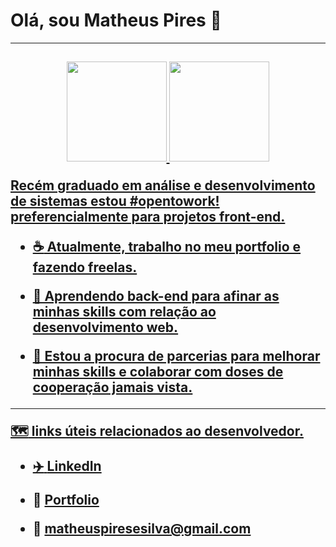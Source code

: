 
<h1>  Olá, sou Matheus Pires  👋 </h1>
<hr>
<h2>
<div align="center">
  <a href="https://github.com/matheuspisil">
  <img height="160em" src="https://github-readme-stats.vercel.app/api?username=matheuspisil&show_icons=true&theme=gradient_all_commits=true&count_private=true"/>
  <img height="160em" src="https://github-readme-stats.vercel.app/api/top-langs/?username=matheuspisil&layout=compact&langs_count=7&theme=tokyonight"/>
</div>

  
  
Recém graduado em análise e desenvolvimento de sistemas estou #opentowork! preferencialmente para projetos front-end.<br>
  
- :coffee: Atualmente, trabalho no meu portfolio e fazendo freelas.<br>
  
- 🌱 Aprendendo back-end para afinar as minhas skills com relação ao desenvolvimento web.<br>
  
- 🤝 Estou a procura de parcerias para melhorar minhas skills e colaborar com doses de cooperação jamais vista.<br> 
<hr>

:world_map: links úteis relacionados ao desenvolvedor. 

- :airplane:  [LinkedIn](https://www.linkedin.com/in/matheus-pires-78753586/)

- :crescent_moon: <a href="https://loquacious-hummingbird-b4d3e1.netlify.app/">Portfolio</a>

- :1st_place_medal: matheuspiresesilva@gmail.com

</h2>
